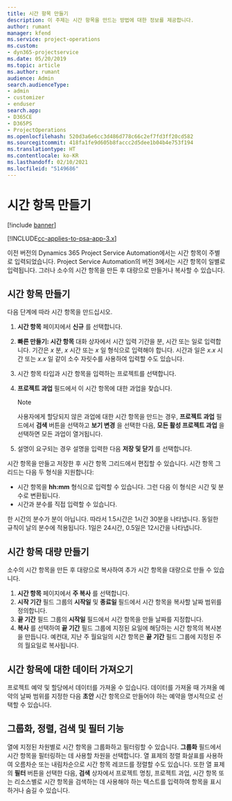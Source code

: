 ```yaml
---
title: 시간 항목 만들기
description: 이 주제는 시간 항목을 만드는 방법에 대한 정보를 제공합니다.
author: rumant
manager: kfend
ms.service: project-operations
ms.custom:
- dyn365-projectservice
ms.date: 05/20/2019
ms.topic: article
ms.author: rumant
audience: Admin
search.audienceType:
- admin
- customizer
- enduser
search.app:
- D365CE
- D365PS
- ProjectOperations
ms.openlocfilehash: 520d3a6e6cc3d486d778c66c2ef7fd3ff20cd582
ms.sourcegitcommit: 418fa1fe9d605b8faccc2d5dee1b04b4e753f194
ms.translationtype: HT
ms.contentlocale: ko-KR
ms.lasthandoff: 02/10/2021
ms.locfileid: "5149686"
---
```

# <a name="create-time-entries"></a>시간 항목 만들기

[!include [banner](../includes/psa-now-project-operations.md)]

[!INCLUDE[cc-applies-to-psa-app-3.x](../includes/cc-applies-to-psa-app-3x.md)]

이전 버전의 Dynamics 365 Project Service Automation에서는 시간 항목이 주별로 입력되었습니다. Project Service Automation의 버전 3에서는 시간 항목이 일별로 입력됩니다. 그러나 소수의 시간 항목을 만든 후 대량으로 만들거나 복사할 수 있습니다.

## <a name="create-a-time-entry"></a>시간 항목 만들기

다음 단계에 따라 시간 항목을 만드십시오.

1. **시간 항목** 페이지에서 **신규** 를 선택합니다.
2. **빠른 만들기: 시간 항목** 대화 상자에서 시간 입력 기간을 분, 시간 또는 일로 입력합니다. 기간은 *x* 분, *x* 시간 또는 *x* 일 형식으로 입력해야 합니다. 시간과 일은 *x.x* 시간 또는 *x.x* 일 같이 소수 자릿수를 사용하여 입력할 수도 있습니다.
3. 시간 항목 타입과 시간 항목을 입력하는 프로젝트를 선택합니다.
4. **프로젝트 과업** 필드에서 이 시간 항목에 대한 과업을 찾습니다.

    > [!NOTE]
    > 사용자에게 할당되지 않은 과업에 대한 시간 항목을 만드는 경우, **프로젝트 과업** 필드에서 **검색** 버튼을 선택하고 **보기 변경** 을 선택한 다음, **모든 활성 프로젝트 과업** 을 선택하면 모든 과업이 열거됩니다.

5. 설명이 요구되는 경우 설명을 입력한 다음 **저장 및 닫기** 를 선택합니다.

시간 항목을 만들고 저장한 후 시간 항목 그리드에서 편집할 수 있습니다. 시간 항목 그리드는 다음 두 형식을 지원합니다:

- 시간 항목을 **hh:mm** 형식으로 입력할 수 있습니다. 그런 다음 이 형식은 시간 및 분수로 변환됩니다.
- 시간과 분수를 직접 입력할 수 있습니다.

한 시간의 분수가 분이 아닙니다. 따라서 1.5시간은 1시간 30분을 나타냅니다. 동일한 규칙이 날의 분수에 적용됩니다. 1일은 24시간, 0.5일은 12시간을 나타냅니다.

## <a name="bulk-create-time-entries"></a>시간 항목 대량 만들기

소수의 시간 항목을 만든 후 대량으로 복사하여 추가 시간 항목을 대량으로 만들 수 있습니다.

1. **시간 항목** 페이지에서 **주 복사** 를 선택합니다.
2. **시작 기간** 필드 그룹의 **시작일** 및 **종료일** 필드에서 시간 항목을 복사할 날짜 범위를 정의합니다.
3. **끝 기간** 필드 그룹의 **시작일** 필드에서 시간 항목을 만들 날짜를 지정합니다.
4. **복사** 를 선택하여 **끝 기간** 필드 그룹에 지정된 요일에 해당하는 시간 항목의 복사본을 만듭니다. 예컨대, 지난 주 월요일의 시간 항목은 **끝 기간** 필드 그룹에 지정된 주의 월요일로 복사됩니다.

## <a name="import-data-for-time-entries"></a>시간 항목에 대한 데이터 가져오기

프로젝트 예약 및 할당에서 데이터를 가져올 수 있습니다. 데이터를 가져올 때 가져올 예약의 날짜 범위를 지정한 다음 **초안** 시간 항목으로 만들어야 하는 예약을 명시적으로 선택할 수 있습니다.

## <a name="group-by-sort-search-and-filter-capabilities"></a>그룹화, 정렬, 검색 및 필터 기능

열에 지정된 차원별로 시간 항목을 그룹화하고 필터링할 수 있습니다. **그룹화** 필드에서 시간 항목을 필터링하는 데 사용할 차원을 선택합니다. 열 표제의 정렬 화살표를 사용하여 오름차순 또는 내림차순으로 시간 항목 레코드를 정렬할 수도 있습니다. 또한 열 표제의 **필터** 버튼을 선택한 다음, **검색** 상자에서 프로젝트 명칭, 프로젝트 과업, 시간 항목 또는 리소스별로 시간 항목을 검색하는 데 사용해야 하는 텍스트를 입력하여 항목을 표시하거나 숨길 수 있습니다.
